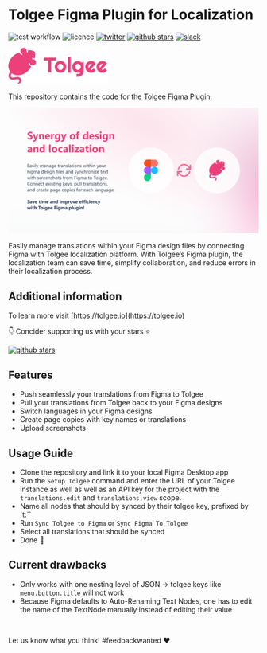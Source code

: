 # Tolgee Figma Plugin for Localization

![test workflow](https://github.com/tolgee/figma-plugin/actions/workflows/test.yml/badge.svg)
![licence](https://img.shields.io/github/license/tolgee/figma-plugin)
[![twitter](https://img.shields.io/twitter/follow/Tolgee_i18n?style=social)](https://twitter.com/Tolgee_i18n)
[![github stars](https://img.shields.io/github/stars/tolgee/figma-plugin?style=social)](https://github.com/tolgee/figma-plugin)
[![slack](https://img.shields.io/badge/slack-Tolgee%20community-blue)](https://tolg.ee/slack)

[<img src="https://raw.githubusercontent.com/tolgee/documentation/main/tolgee_logo_text.svg" alt="Tolgee" width="200" />](https://tolgee.io)


This repository contains the code for the Tolgee Figma Plugin.

![Screenshot Tolgee Figma Plugin](images/figma-plugin-banner.png)

Easily manage translations within your Figma design files by connecting Figma with Tolgee localization platform. With Tolgee’s Figma plugin, the localization team can save time, simplify collaboration, and reduce errors in their localization process.

## Additional information

To learn more visit [https://tolgee.io](https://tolgee.io)

👇 Concider supporting us with your stars ⭐️

[![github stars](https://img.shields.io/github/stars/tolgee/figma-plugin?style=social)](https://github.com/tolgee/figma-plugin) 

## Features

- Push seamlessly your translations from Figma to Tolgee
- Pull your translations from Tolgee back to your Figma designs
- Switch languages in your Figma designs
- Create page copies with key names or translations
- Upload screenshots

## Usage Guide

- Clone the repository and link it to your local Figma Desktop app
- Run the `Setup Tolgee` command and enter the URL of your Tolgee instance as well as well as an API key for the project with the `translations.edit` and `translations.view` scope.
- Name all nodes that should by synced by their tolgee key, prefixed by `t:``
- Run `Sync Tolgee to Figma` or `Sync Figma To Tolgee`
- Select all translations that should be synced
- Done 🙌

## Current drawbacks

- Only works with one nesting level of JSON -> tolgee keys like `menu.button.title` will not work
- Because Figma defaults to Auto-Renaming Text Nodes, one has to edit the name of the TextNode manually instead of editing their value

<br>

Let us know what you think! #feedbackwanted ❤️
